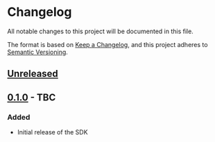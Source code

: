 # Changelog

All notable changes to this project will be documented in this file.

The format is based on [Keep a Changelog](https://keepachangelog.com/en/1.0.0/),
and this project adheres to [Semantic Versioning](https://semver.org/spec/v2.0.0.html).

## [Unreleased]

## [0.1.0] - TBC

### Added

- Initial release of the SDK

[unreleased]: https://github.com/sd2k/grafana-plugin-sdk-rust/compare/v0.1.0...HEAD
[0.1.0]: https://github.com/sd2k/grafana-plugin-sdk-rust/tag/v0.1.0
